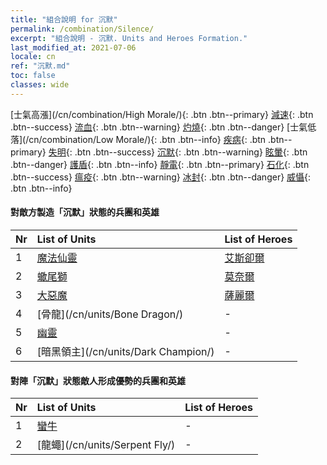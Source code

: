 ```yaml
---
title: "組合說明 for 沉默"
permalink: /combination/Silence/
excerpt: "組合說明 - 沉默. Units and Heroes Formation."
last_modified_at: 2021-07-06
locale: cn
ref: "沉默.md"
toc: false
classes: wide
---
```


  [士氣高漲](/cn/combination/High Morale/){: .btn .btn--primary} [減速](/cn/combination/Slow/){: .btn .btn--success} [流血](/cn/combination/Bleeding/){: .btn .btn--warning} [灼燒](/cn/combination/Burning/){: .btn .btn--danger} [士氣低落](/cn/combination/Low Morale/){: .btn .btn--info} [疾病](/cn/combination/Disease/){: .btn .btn--primary} [失明](/cn/combination/Blind/){: .btn .btn--success} [沉默](/cn/combination/Silence/){: .btn .btn--warning} [眩暈](/cn/combination/Stun/){: .btn .btn--danger} [護盾](/cn/combination/Shield/){: .btn .btn--info} [靜電](/cn/combination/Static/){: .btn .btn--primary} [石化](/cn/combination/Petrify/){: .btn .btn--success} [瘟疫](/cn/combination/Plague/){: .btn .btn--warning} [冰封](/cn/combination/Freeze/){: .btn .btn--danger} [威懾](/cn/combination/Deterrence/){: .btn .btn--info} 


#### 對敵方製造「沉默」狀態的兵團和英雄

  | Nr |  List of Units  | List of Heroes | 
  |:---|:----------------|:---------------| 
  | 1 | [魔法仙靈](/cn/units/Sprite/) | [艾斯卻爾](/cn/heroes/Astral/) |
  | 2 | [蠍尾獅](/cn/units/Manticore/) | [莫奈爾](/cn/heroes/Monere/) |
  | 3 | [大惡魔](/cn/units/Devil/) | [薩麗爾](/cn/heroes/Ciele/) |
  | 4 | [骨龍](/cn/units/Bone Dragon/) | - |
  | 5 | [幽靈](/cn/units/Wight/) | - |
  | 6 | [暗黑領主](/cn/units/Dark Champion/) | - |


#### 對陣「沉默」狀態敵人形成優勢的兵團和英雄

  | Nr |  List of Units  | List of Heroes | 
  |:---|:----------------|:---------------| 
  | 1 | [蠻牛](/cn/units/Gorgon/) | - |
  | 2 | [龍蠅](/cn/units/Serpent Fly/) | - |
